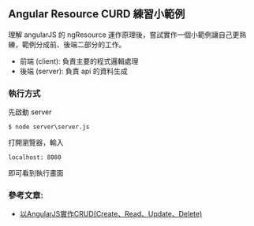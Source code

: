 ## Angular Resource CURD 練習小範例

理解 angularJS 的 ngResource 運作原理後，嘗試實作一個小範例讓自己更熟練，範例分成前、後端二部分的工作。

* 前端 (client): 負責主要的程式邏輯處理
* 後端 (server): 負責 api 的資料生成

### 執行方式

先啟動 server

```
$ node server\server.js
```

打開瀏覽器，輸入

```
localhost: 8080
```

即可看到執行畫面


### 參考文章:

- [以AngularJS實作CRUD(Create、Read、Update、Delete)](http://bigone2000.pixnet.net/blog/post/98196011-%E4%BB%A5angularjs%E5%AF%A6%E4%BD%9Ccrud(create%E3%80%81read%E3%80%81update%E3%80%81delete))